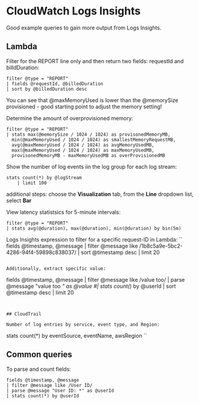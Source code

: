 # CloudWatch Logs Insights

Good example queries to gain more output from Logs Insights.

## Lambda

Filter for the REPORT line only and then return two fields: requestId and billdDuration:
```
filter @type = "REPORT"
| fields @requestId, @billedDuration
| sort by @billedDuration desc
```
You can see that @maxMemoryUsed is lower than the @memorySize provisioned - good starting point to adjust the memory setting!

Determine the amount of overprovisioned memory:
```
filter @type = "REPORT"
| stats max(@memorySize / 1024 / 1024) as provisonedMemoryMB,
  min(@maxMemoryUsed / 1024 / 1024) as smallestMemoryRequestMB,
  avg(@maxMemoryUsed / 1024 / 1024) as avgMemoryUsedMB,
  max(@maxMemoryUsed / 1024 / 1024) as maxMemoryUsedMB,
  provisonedMemoryMB - maxMemoryUsedMB as overProvisionedMB
```

Show the number of log events iin the log group for each log stream:
```
stats count(*) by @logStream
    | limit 100
```    
additional steps: choose the **Visualization** tab, from the **Line** dropdown list, select **Bar**

View latency statistsics for 5-minute intervals:
```
filter @type = "REPORT"
| stats avg(@duration), max(@duration), min(@duration) by bin(5m)
```

Logs Insights expression to filter for a specific request-ID in Lambda:
``
fields @timestamp, @message
| filter @message like /1b8c5a9e-5bc2-4286-94f4-59898c838037/
| sort @timestamp desc
| limit 20
```

Additionally, extract specific value:
```
fields @timestamp, @message
| filter @message like /value too/
| parse @message "value too *" as @value
#| stats count(*) by @userId
| sort @timestamp desc
| limit 20
```


## CloudTrail

Number of log entries by service, event type, and Region:
```
stats count(*) by eventSource, eventName, awsRegion
``

## Common queries

To parse and count fields:
```
fields @timestamp, @message
| filter @message like /User ID/
| parse @message "User ID: *" as @userId
| stats count(*) by @userId
```
